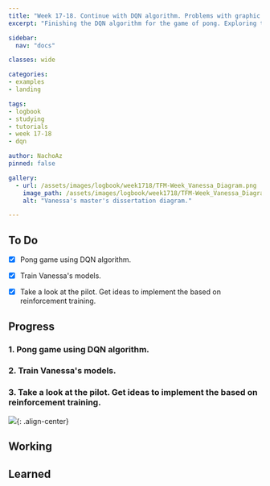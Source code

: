 ```yaml
---
title: "Week 17-18. Continue with DQN algorithm. Problems with graphic card."
excerpt: "Finishing the DQN algorithm for the game of pong. Exploring the pilot code to implement the equivalent in learning by reinforcement. "

sidebar:
  nav: "docs"

classes: wide

categories:
- examples
- landing

tags:
- logbook
- studying
- tutorials
- week 17-18
- dqn

author: NachoAz
pinned: false

gallery:
  - url: /assets/images/logbook/week1718/TFM-Week_Vanessa_Diagram.png
    image_path: /assets/images/logbook/week1718/TFM-Week_Vanessa_Diagram.png
    alt: "Vanessa's master's dissertation diagram."

---
```


## To Do

- [X] Pong game using DQN algorithm.
- [X] Train Vanessa's models.
- [X] Take a look at the pilot. Get ideas to implement the based on reinforcement training.



##  Progress

### 1. Pong game using DQN algorithm.


### 2. Train Vanessa's models.

### 3. Take a look at the pilot. Get ideas to implement the based on reinforcement training.


<!-- {% include gallery caption="Workflow of Vanessa's master's dissertation." %} -->
![](/assets/images/logbook/week1718/TFM-Week_Vanessa_Diagram.png){: .align-center}


## Working


## Learned

